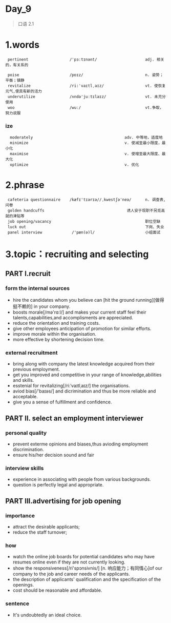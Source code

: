 # Day_9
> 口语 2.1
# 1.words
     pertinent                  /'pɜːtɪnənt/                     adj. 相关的，有关系的
     
     poise                      /pɒɪz/                           n. 姿势；平衡；镇静
     revitalize                 /ri:ˈvaɪtlˌaɪz/                  vt. 使恢复元气,使具有新的活力
     underutilize               /ʌndə'juːtɪlaɪz/                 vt. 未充分使用
     woo                        /wuː/                            vt.争取，努力说服

### ize
      moderately                                        adv. 中等地，适度地
      minimize                                          v. 使减至最小限度，最小化
      maximise                                          v. 使增至最大限度、最大化
      optimize                                          v. 优化

# 2.phrase
     cafeteria questionnaire    /kæfɪ'tɪərɪə//ˌkwestʃə'neə/      n. 调查表,问卷
     golden handcuffs                                    诱人安于现职不另觅高就的津贴等
     job opening/vacancy                                         职位空缺
     luck out                                                    下岗、失业
     panel interview             /'pæn(ə)l/                      小组面试

# 3.topic：recruiting and selecting
## PART I.recruit
### form the internal sources
- hire the candidates whom you believe can [hit the ground running][做得挺不赖的] in your company.
- boosts morale[/mə'rɑːl/] and makes your current staff feel their talents,capabilities,and accomplisments are appreciated.
- reduce the orientation and training costs.
- give other employees anticipation of promotion for similar efforts.
- improve morale within the organisation.
- more effective by shortening decision time.

### external recruitment
- bring along with company the latest knowledge acquired from their previous employment.
- get you improved and competitive in your range of knowledge,abilities and skills.
- esstenial for revitalizing[/ri:ˈvaɪtlˌaɪz/] the organisations.
- aviod bias[/'baɪəs/] and dicrimination and thus be more reliable and acceptable.
- give you a sense of fulfillment and confidence. 

## PART II. select an employment interviewer
### personal quality
- prevent exterme opinions and biases,thus avioding employment discrimination.
- ensure his/her decision sound and fair

### interview skills
- experience in associating with people from various backgrounds.
- question is perfectly legal and appropriate.

## PART III.advertising for job opening
### importance
- attract the desirable applicants;
- reduce the staff turnover;

### how
- watch the online job boards for potential candidates who may have resumes 
online even if they are not currently looking.
- show the responsiveness[/ri'spɔnsivnis/] [n. 响应能力；有同情心]of our company to the job and career needs of the applicants.
- the description of applicants' qualification and the specification of the openings.
- cost should be reasonable and affordable.

### sentence
- It's undoubtedly an ideal choice.










